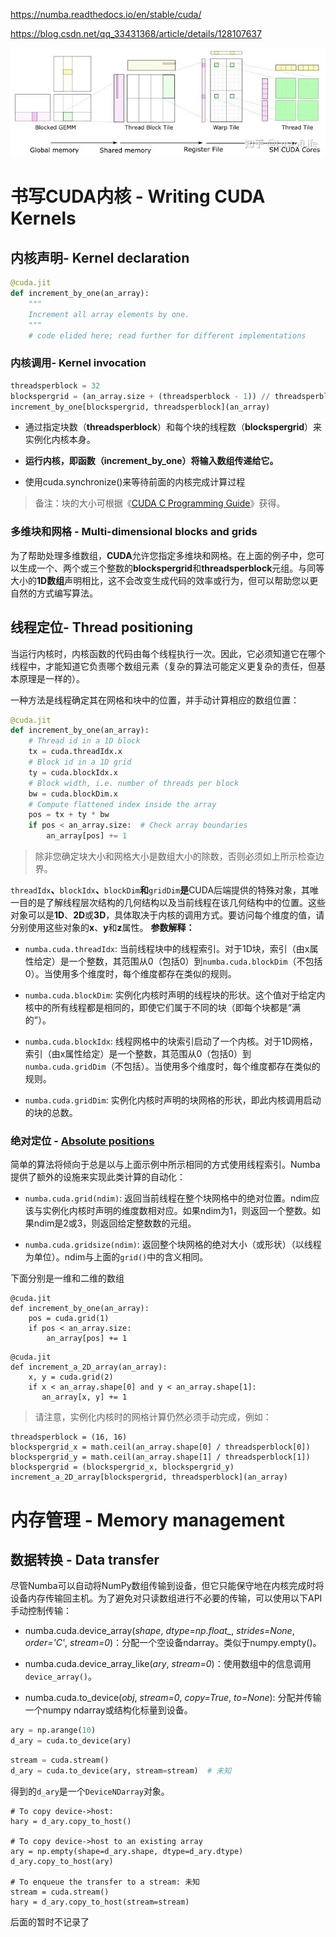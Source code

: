 

https://numba.readthedocs.io/en/stable/cuda/

https://blog.csdn.net/qq_33431368/article/details/128107637

![分块计算策略.png](images/Tile.png)

# 书写CUDA内核 - Writing CUDA Kernels

## 内核声明- Kernel declaration

```python
@cuda.jit
def increment_by_one(an_array):
    """
    Increment all array elements by one.
    """
    # code elided here; read further for different implementations
```

### 内核调用- Kernel invocation

```python
threadsperblock = 32
blockspergrid = (an_array.size + (threadsperblock - 1)) // threadsperblock
increment_by_one[blockspergrid, threadsperblock](an_array)
```

- 通过指定块数（**threadsperblock**）和每个块的线程数（**blockspergrid**）来实例化内核本身。

- **运行内核，即函数（**increment_by_one**）将输入数组传递给它。**

- 使用cuda.synchronize()来等待前面的内核完成计算过程
> 备注：块的大小可根据《[CUDA C Programming Guide](http://docs.nvidia.com/cuda/cuda-c-programming-guide)》获得。

### 多维块和网格 - Multi-dimensional blocks and grids

为了帮助处理多维数组，**CUDA**允许您指定多维块和网格。在上面的例子中，您可以生成一个、两个或三个整数的**blockspergrid**和**threadsperblock**元组。与同等大小的**1D数组**声明相比，这不会改变生成代码的效率或行为，但可以帮助您以更自然的方式编写算法。

## 线程定位- Thread positioning

当运行内核时，内核函数的代码由每个线程执行一次。因此，它必须知道它在哪个线程中，才能知道它负责哪个数组元素（复杂的算法可能定义更复杂的责任，但基本原理是一样的）。

一种方法是线程确定其在网格和块中的位置，并手动计算相应的数组位置：

```python
@cuda.jit
def increment_by_one(an_array):
    # Thread id in a 1D block
    tx = cuda.threadIdx.x
    # Block id in a 1D grid
    ty = cuda.blockIdx.x
    # Block width, i.e. number of threads per block
    bw = cuda.blockDim.x
    # Compute flattened index inside the array
    pos = tx + ty * bw
    if pos < an_array.size:  # Check array boundaries
        an_array[pos] += 1
```

> 除非您确定块大小和网格大小是数组大小的除数，否则必须如上所示检查边界。

`threadIdx`**、**`blockIdx`**、**`blockDim`**和**`gridDim`**是**CUDA后端提供的特殊对象，其唯一目的是了解线程层次结构的几何结构以及当前线程在该几何结构中的位置。这些对象可以是**1D**、**2D**或**3D**，具体取决于内核的调用方式。要访问每个维度的值，请分别使用这些对象的**x**、**y**和**z**属性。
**参数解释：**

- `numba.cuda.threadIdx`: 当前线程块中的线程索引。对于1D块，索引（由x属性给定）是一个整数，其范围从0（包括0）到`numba.cuda.blockDim`（不包括0）。当使用多个维度时，每个维度都存在类似的规则。

- `numba.cuda.blockDim`: 实例化内核时声明的线程块的形状。这个值对于给定内核中的所有线程都是相同的，即使它们属于不同的块（即每个块都是“满的”）。
- `numba.cuda.blockIdx`: 线程网格中的块索引启动了一个内核。对于1D网格，索引（由x属性给定）是一个整数，其范围从0（包括0）到`numba.cuda.gridDim`（不包括）。当使用多个维度时，每个维度都存在类似的规则。
- `numba.cuda.gridDim`: 实例化内核时声明的块网格的形状，即此内核调用启动的块的总数。

### 绝对定位 - [Absolute positions](https://numba.readthedocs.io/en/stable/cuda/kernels.html#absolute-positions)

简单的算法将倾向于总是以与上面示例中所示相同的方式使用线程索引。Numba提供了额外的设施来实现此类计算的自动化：

- `numba.cuda.grid(ndim)`: 返回当前线程在整个块网格中的绝对位置。ndim应该与实例化内核时声明的维度数相对应。如果ndim为1，则返回一个整数。如果ndim是2或3，则返回给定整数数的元组。

- `numba.cuda.gridsize(ndim)`: 返回整个块网格的绝对大小（或形状）（以线程为单位）。ndim与上面的`grid()`中的含义相同。

下面分别是一维和二维的数组

```
@cuda.jit
def increment_by_one(an_array):
    pos = cuda.grid(1)
    if pos < an_array.size:
        an_array[pos] += 1
```

```
@cuda.jit
def increment_a_2D_array(an_array):
    x, y = cuda.grid(2)
    if x < an_array.shape[0] and y < an_array.shape[1]:
       an_array[x, y] += 1
```

> 请注意，实例化内核时的网格计算仍然必须手动完成，例如：

```
threadsperblock = (16, 16)
blockspergrid_x = math.ceil(an_array.shape[0] / threadsperblock[0])
blockspergrid_y = math.ceil(an_array.shape[1] / threadsperblock[1])
blockspergrid = (blockspergrid_x, blockspergrid_y)
increment_a_2D_array[blockspergrid, threadsperblock](an_array)
```

# 内存管理 - Memory management

## 数据转换 - Data transfer

尽管Numba可以自动将NumPy数组传输到设备，但它只能保守地在内核完成时将设备内存传输回主机。为了避免对只读数组进行不必要的传输，可以使用以下API手动控制传输：

- numba.cuda.device_array(*shape*, *dtype=np.float_*, *strides=None*, *order='C'*, *stream=0*)：分配一个空设备ndarray。类似于numpy.empty()。
- numba.cuda.device_array_like(*ary*, *stream=0*)：使用数组中的信息调用`device_array()`。

- numba.cuda.to_device(*obj*, *stream=0*, *copy=True*, *to=None*): 分配并传输一个numpy ndarray或结构化标量到设备。

```python
ary = np.arange(10)
d_ary = cuda.to_device(ary)
```

```python
stream = cuda.stream()
d_ary = cuda.to_device(ary, stream=stream)  # 未知
```

得到的`d_ary`是一个`DeviceNDarray`对象。

```
# To copy device->host:
hary = d_ary.copy_to_host()

# To copy device->host to an existing array
ary = np.empty(shape=d_ary.shape, dtype=d_ary.dtype)
d_ary.copy_to_host(ary)

# To enqueue the transfer to a stream: 未知
stream = cuda.stream()
hary = d_ary.copy_to_host(stream=stream)
```

后面的暂时不记录了
